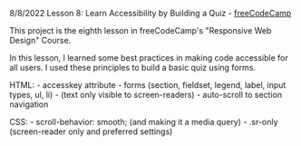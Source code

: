 8/8/2022
Lesson 8: Learn Accessibility by Building a Quiz -
[freeCodeCamp](https://www.freecodecamp.org/learn/2022/responsive-web-design/#learn-accessibility-by-building-a-quiz)

This project is the eighth lesson in freeCodeCamp's "Responsive Web Design" Course.

In this lesson, I learned some best practices in making code accessible for all users. I used these principles to build a basic quiz using forms.

HTML:
    - accesskey attribute
    - forms (section, fieldset, legend, label, input types, ul, li)
    - <span class="sr-only"> (text only visible to screen-readers)
    - auto-scroll to section navigation

CSS:
    - scroll-behavior: smooth; (and making it a media query)
    - .sr-only (screen-reader only and preferred settings)